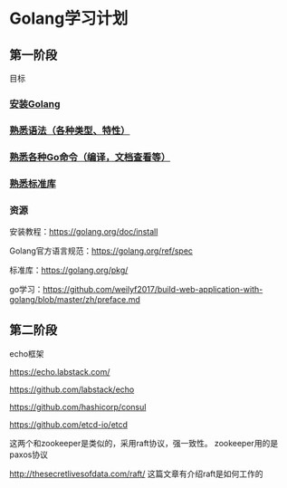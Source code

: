 # Golang学习计划

## 第一阶段

目标

### [安装Golang](https://github.com/weilyf2017/build-web-application-with-golang/blob/master/zh/01.1.md)
### [熟悉语法（各种类型、特性）](https://github.com/weilyf2017/Blog/blob/master/Go/go%E8%AF%AD%E8%A8%80%E7%B1%BB%E5%9E%8B.md)
### [熟悉各种Go命令（编译，文档查看等）](https://github.com/weilyf2017/Blog/blob/master/Go/Go%20%E5%9F%BA%E6%9C%AC%E5%91%BD%E4%BB%A4.md)
### [熟悉标准库](https://studygolang.com/pkgdoc)
### 资源

安装教程：https://golang.org/doc/install

Golang官方语言规范：https://golang.org/ref/spec

标准库：https://golang.org/pkg/

go学习：https://github.com/weilyf2017/build-web-application-with-golang/blob/master/zh/preface.md

## 第二阶段

echo框架

https://echo.labstack.com/


https://github.com/labstack/echo


https://github.com/hashicorp/consul

https://github.com/etcd-io/etcd


这两个和zookeeper是类似的，采用raft协议，强一致性。 zookeeper用的是paxos协议

http://thesecretlivesofdata.com/raft/ 
这篇文章有介绍raft是如何工作的

